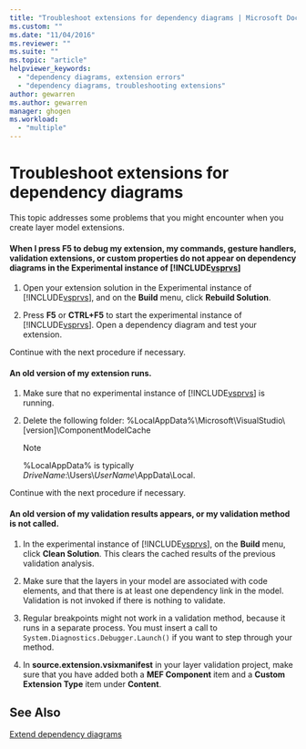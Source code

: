 ```yaml
---
title: "Troubleshoot extensions for dependency diagrams | Microsoft Docs"
ms.custom: ""
ms.date: "11/04/2016"
ms.reviewer: ""
ms.suite: ""
ms.topic: "article"
helpviewer_keywords: 
  - "dependency diagrams, extension errors"
  - "dependency diagrams, troubleshooting extensions"
author: gewarren
ms.author: gewarren
manager: ghogen
ms.workload: 
  - "multiple"
---
```

# Troubleshoot extensions for dependency diagrams
This topic addresses some problems that you might encounter when you create layer model extensions.  
  
#### When I press F5 to debug my extension, my commands, gesture handlers, validation extensions, or custom properties do not appear on dependency diagrams in the Experimental instance of [!INCLUDE[vsprvs](../code-quality/includes/vsprvs_md.md)]  
  
1.  Open your extension solution in the Experimental instance of [!INCLUDE[vsprvs](../code-quality/includes/vsprvs_md.md)], and on the **Build** menu, click **Rebuild Solution**.  
  
2.  Press **F5** or **CTRL+F5** to start the experimental instance of [!INCLUDE[vsprvs](../code-quality/includes/vsprvs_md.md)]. Open a dependency diagram and test your extension.  
  
 Continue with the next procedure if necessary.  
  
#### An old version of my extension runs.  
  
1.  Make sure that no experimental instance of [!INCLUDE[vsprvs](../code-quality/includes/vsprvs_md.md)] is running.  
  
2.  Delete the following folder:  %LocalAppData%\Microsoft\VisualStudio\\[version]\ComponentModelCache  
  
    > [!NOTE]
    >  %LocalAppData% is typically *DriveName*:\Users\\*UserName*\AppData\Local.  
  
 Continue with the next procedure if necessary.  
  
#### An old version of my validation results appears, or my validation method is not called.  
  
1.  In the experimental instance of [!INCLUDE[vsprvs](../code-quality/includes/vsprvs_md.md)], on the **Build** menu, click **Clean Solution**. This clears the cached results of the previous validation analysis.  
  
2.  Make sure that the layers in your model are associated with code elements, and that there is at least one dependency link in the model. Validation is not invoked if there is nothing to validate.  
  
3.  Regular breakpoints might not work in a validation method, because it runs in a separate process. You must insert a call to `System.Diagnostics.Debugger.Launch()` if you want to step through your method.  
  
4.  In **source.extension.vsixmanifest** in your layer validation project, make sure that you have added both a **MEF Component** item and a **Custom Extension Type** item under **Content**.  
  
## See Also  
 [Extend dependency diagrams](../modeling/extend-layer-diagrams.md)
